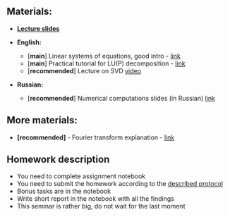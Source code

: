 ## Materials:
* [__Lecture slides__](https://github.com/Aelphy/ISC2018/tree/fall2018/week2/Lecture.pdf)

* __English:__
  * [__main__] Linear systems of equations, good intro - [link](http://www.cs.tau.ac.il/~dcor/Graphics/adv-slides/Solving.pdf)
  * [__main__] Practical tutorial for LU(P) decomposition - [link](https://www.quantstart.com/articles/LU-Decomposition-in-Python-and-NumPy)
  * [__recommended__] Lecture on SVD  [video](https://www.youtube.com/watch?v=F-nfsSq42ow&frags=pl%2Cwn)
* __Russian:__
  * [__recommended__] Numerical computations slides (in Russian) [link](http://compmathgroup.github.io/compmath-slides/) 

## More materials:
* __[recommended]__ - Fourier transform explanation - [link](https://betterexplained.com/articles/an-interactive-guide-to-the-fourier-transform/)


## Homework description
* You need to complete assignment notebook
* You need to submit the homework according to the [described protocol](https://github.com/Aelphy/ISC2019/wiki/Homeworks-and-grading-(ETHZ-and-UZH))
* Bonus tasks are in the notebook
* Write short report in the notebook with all the findings
* This seminar is rather big, do not wait for the last moment
